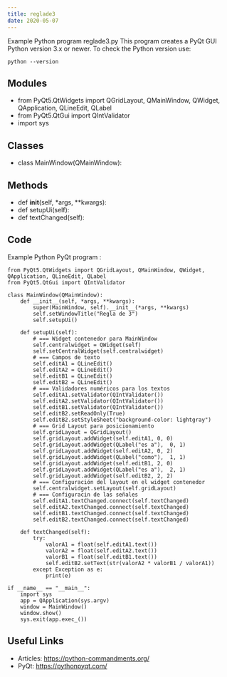 ```yaml
---
title: reglade3
date: 2020-05-07
---
```

Example Python program reglade3.py
This program creates a PyQt GUI
Python version 3.x or newer.
To check the Python version use:

    python --version

## Modules

* from PyQt5.QtWidgets import QGridLayout, QMainWindow, QWidget, QApplication, QLineEdit, QLabel
* from PyQt5.QtGui import QIntValidator
* import sys

## Classes

* class MainWindow(QMainWindow):

## Methods

* def __init__(self, *args, **kwargs):   
* def setupUi(self):
* def textChanged(self):

## Code

Example Python PyQt program :

    from PyQt5.QtWidgets import QGridLayout, QMainWindow, QWidget, QApplication, QLineEdit, QLabel
    from PyQt5.QtGui import QIntValidator
    
    class MainWindow(QMainWindow):
        def __init__(self, *args, **kwargs):       
            super(MainWindow, self).__init__(*args, **kwargs) 
            self.setWindowTitle("Regla de 3") 
            self.setupUi()
    
        def setupUi(self):
            # === Widget contenedor para MainWindow
            self.centralwidget = QWidget(self)
            self.setCentralWidget(self.centralwidget)
            # === Campos de texto
            self.editA1 = QLineEdit()
            self.editA2 = QLineEdit()
            self.editB1 = QLineEdit()
            self.editB2 = QLineEdit()
            # === Validadores numéricos para los textos
            self.editA1.setValidator(QIntValidator())
            self.editA2.setValidator(QIntValidator())
            self.editB1.setValidator(QIntValidator())
            self.editB2.setReadOnly(True)
            self.editB2.setStyleSheet("background-color: lightgray")
            # === Grid Layout para posicionamiento
            self.gridLayout = QGridLayout()
            self.gridLayout.addWidget(self.editA1, 0, 0) 
            self.gridLayout.addWidget(QLabel("es a"),  0, 1) 
            self.gridLayout.addWidget(self.editA2, 0, 2) 
            self.gridLayout.addWidget(QLabel("como"),  1, 1) 
            self.gridLayout.addWidget(self.editB1, 2, 0) 
            self.gridLayout.addWidget(QLabel("es a"),  2, 1) 
            self.gridLayout.addWidget(self.editB2, 2, 2) 
            # === Configuración del layout en el widget contenedor
            self.centralwidget.setLayout(self.gridLayout)
            # === Configuracin de las señales
            self.editA1.textChanged.connect(self.textChanged)
            self.editA2.textChanged.connect(self.textChanged)
            self.editB1.textChanged.connect(self.textChanged)
            self.editB2.textChanged.connect(self.textChanged)
    
        def textChanged(self):
            try:
                valorA1 = float(self.editA1.text())
                valorA2 = float(self.editA2.text())
                valorB1 = float(self.editB1.text())
                self.editB2.setText(str(valorA2 * valorB1 / valorA1))
            except Exception as e:
                print(e)
            
    if __name__ == "__main__":    
        import sys
        app = QApplication(sys.argv)
        window = MainWindow()
        window.show()
        sys.exit(app.exec_())

## Useful Links

- Articles: https://python-commandments.org/
- PyQt: https://pythonpyqt.com/
